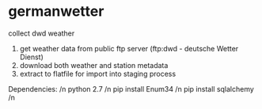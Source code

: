 # germanwetter
collect dwd weather

1. get weather data from public ftp server (ftp:dwd - deutsche Wetter Dienst)
2. download both weather and station metadata
3. extract to flatfile for import into staging process
      
Dependencies: /n
python 2.7 /n
pip install Enum34 /n
pip install sqlalchemy /n

